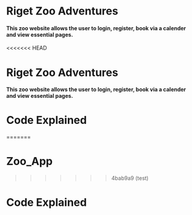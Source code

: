 # Riget Zoo Adventures

#### This zoo website allows the user to login, register, book via a calender and view essential pages.
<<<<<<< HEAD
# Riget Zoo Adventures

#### This zoo website allows the user to login, register, book via a calender and view essential pages.

# Code Explained
=======
# Zoo_App
>>>>>>> 4bab9a9 (test)

# Code Explained